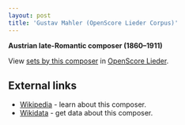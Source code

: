 ```yaml
---
layout: post
title: 'Gustav Mahler (OpenScore Lieder Corpus)'
---
```


__Austrian late-Romantic composer (1860–1911)__

View [sets by this composer] in [OpenScore Lieder].

[sets by this composer]: https://musescore.com/openscore-lieder-corpus/sets?order=title&text=Mahler,+Gustav
[OpenScore Lieder]: https://musescore.com/openscore-lieder-corpus

## External links

- [Wikipedia] - learn about this composer.
- [Wikidata] - get data about this composer.

[Wikipedia]: https://en.wikipedia.org/wiki/Gustav_Mahler
[Wikidata]: https://www.wikidata.org/wiki/Q7304
